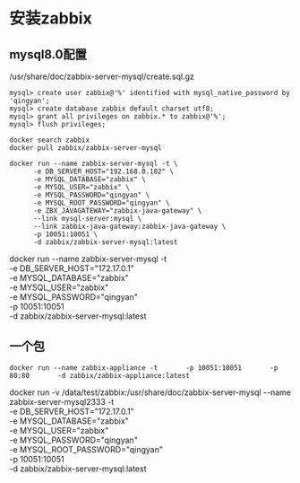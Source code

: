 # 安装zabbix

## mysql8.0配置

/usr/share/doc/zabbix-server-mysql/create.sql.gz

```shell
mysql> create user zabbix@'%' identified with mysql_native_password by 'qingyan';
mysql> create database zabbix default charset utf8;
mysql> grant all privileges on zabbix.* to zabbix@'%';
mysql> flush privileges;
```

```shell
docker search zabbix
docker pull zabbix/zabbix-server-mysql

docker run --name zabbix-server-mysql -t \
      -e DB_SERVER_HOST="192.168.0.102" \
      -e MYSQL_DATABASE="zabbix" \
      -e MYSQL_USER="zabbix" \
      -e MYSQL_PASSWORD="qingyan" \
      -e MYSQL_ROOT_PASSWORD="qingyan" \
      -e ZBX_JAVAGATEWAY="zabbix-java-gateway" \
      --link mysql-server:mysql \
      --link zabbix-java-gateway:zabbix-java-gateway \
      -p 10051:10051 \
      -d zabbix/zabbix-server-mysql:latest
```
docker run --name zabbix-server-mysql -t \
      -e DB_SERVER_HOST="172.17.0.1" \
      -e MYSQL_DATABASE="zabbix" \
      -e MYSQL_USER="zabbix" \
      -e MYSQL_PASSWORD="qingyan" \
      -p 10051:10051 \
      -d zabbix/zabbix-server-mysql:latest


## 一个包

```
docker run --name zabbix-appliance -t       -p 10051:10051       -p 80:80       -d zabbix/zabbix-appliance:latest
```


docker run -v /data/test/zabbix:/usr/share/doc/zabbix-server-mysql --name zabbix-server-mysql2333 -t \
      -e DB_SERVER_HOST="172.17.0.1" \
      -e MYSQL_DATABASE="zabbix" \
      -e MYSQL_USER="zabbix" \
      -e MYSQL_PASSWORD="qingyan" \
      -e MYSQL_ROOT_PASSWORD="qingyan" \
      -p 10051:10051 \
      -d zabbix/zabbix-server-mysql:latest
